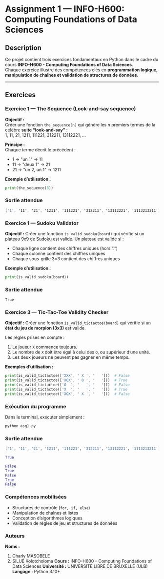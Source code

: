 # Assignment 1 — INFO-H600: Computing Foundations of Data Sciences

## Description

Ce projet contient trois exercices fondamentaux en Python dans le cadre du cours **INFO-H600 - Computing Foundations of Data Sciences**.  
Chaque exercice illustre des compétences clés en **programmation logique, manipulation de chaînes et validation de structures de données**.

---

## Exercices

### Exercice 1 — The Sequence (Look-and-say sequence)

**Objectif :**  
Créer une fonction `the_sequence(n)` qui génère les *n* premiers termes de la célèbre **suite “look-and-say”** :  
1, 11, 21, 1211, 111221, 312211, 13112221, …

**Principe :**  
Chaque terme décrit le précédent :
- 1 → "un 1" → 11  
- 11 → "deux 1" → 21  
- 21 → "un 2, un 1" → 1211  

**Exemple d’utilisation :**
```python
print(the_sequence(8))
```

### Sortie attendue
```css
['1', '11', '21', '1211', '111221', '312211', '13112221', '1113213211']
```

### Exercice 1 — Sudoku Validator

**Objectif :**
Créer une fonction `is_valid_sudoku(board)` qui vérifie si un plateau 9x9 de Sudoku est valide.
Un plateau est valide si :

- Chaque ligne contient des chiffres uniques (hors “.”)
- Chaque colonne contient des chiffres uniques
- Chaque sous-grille 3×3 contient des chiffres uniques

**Exemple d’utilisation :**

```python
print(is_valid_sudoku(board))
```

### Sortie attendue
```graphql
True
```

### Exercice 3 — Tic-Tac-Toe Validity Checker

**Objectif :**
Créer une fonction `is_valid_tictactoe(board)` qui vérifie si un **état du jeu de morpion (3x3)** est valide.

Les règles prises en compte :

1. Le joueur `X` commence toujours.
2. Le nombre de `X` doit être égal à celui des `O`, ou supérieur d’une unité.
3. Les deux joueurs ne peuvent pas gagner en même temps.

**Exemples d’utilisation :**

```python
print(is_valid_tictactoe(['XXX', ' X ', '   ']))  # False
print(is_valid_tictactoe(['XOX', ' O ', '   ']))  # True
print(is_valid_tictactoe(['O  ', '   ', '   ']))  # False
print(is_valid_tictactoe(['X  ', '   ', '   ']))  # True
print(is_valid_tictactoe(['XOX', ' X ', '   ']))  # False
```

### Exécution du programme

Dans le terminal, exécuter simplement :

```bash
python asg1.py
```

### Sortie attendue
```python
['1', '11', '21', '1211', '111221', '312211', '13112221', '1113213211']

True

False
True
False
True
False
```

### Compétences mobilisées

- Structures de contrôle (`for, if, else`)
- Manipulation de chaînes et listes
- Conception d’algorithmes logiques
- Validation de règles de jeu et structures de données

### Auteurs

**Noms :** 
1. Charly MASOBELE
2. SILUE Kolotcholoma
**Cours :** INFO-H600 – Computing Foundations of Data Sciences
**Université :** UNIVERSITE LIBRE DE BRUXELLE (ULB)
**Langage :** Python 3.10+